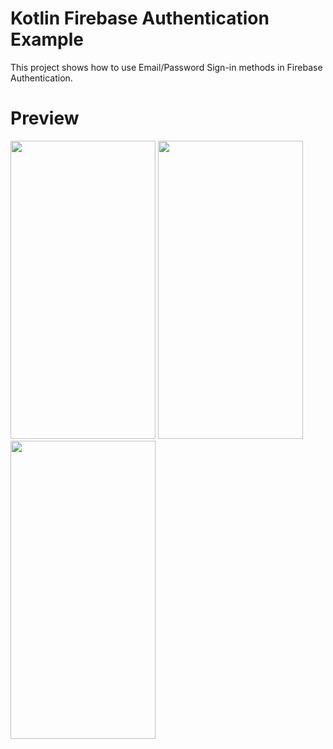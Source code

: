 # Kotlin Firebase Authentication Example
This project shows how to use Email/Password Sign-in methods in Firebase Authentication.

# Preview
<img src=https://user-images.githubusercontent.com/56589369/113500767-62e05980-9529-11eb-99da-2acb5fe42bcc.png height="477" width="232">  <img src=https://user-images.githubusercontent.com/56589369/113500769-65db4a00-9529-11eb-9b16-f71feea12875.png height="477" width="232">
<img src=https://user-images.githubusercontent.com/56589369/113500772-67a50d80-9529-11eb-9636-8efb1cca95fe.png height="477" width="232">
